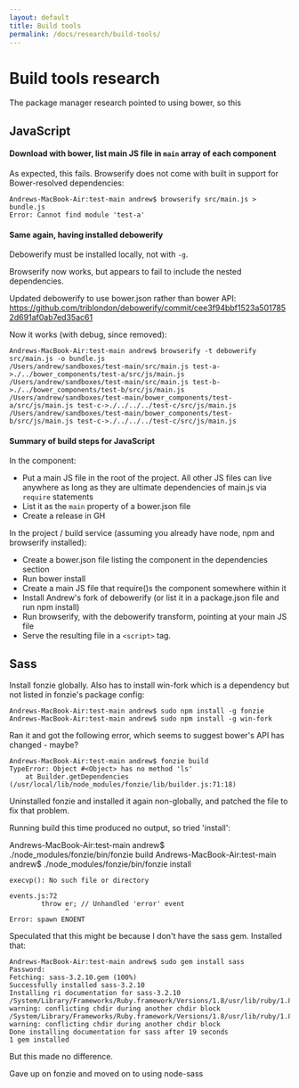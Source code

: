 ```yaml
---
layout: default
title: Build tools
permalink: /docs/research/build-tools/
---
```


# Build tools research

The package manager research pointed to using bower, so this

## JavaScript

#### Download with bower, list main JS file in `main` array of each component

As expected, this fails.  Browserify does not come with built in support for Bower-resolved dependencies:

	Andrews-MacBook-Air:test-main andrew$ browserify src/main.js > bundle.js
	Error: Cannot find module 'test-a'

#### Same again, having installed debowerify

Debowerify must be installed locally, not with `-g`.

Browserify now works, but appears to fail to include the nested dependencies.

Updated debowerify to use bower.json rather than bower API:
https://github.com/triblondon/debowerify/commit/cee3f94bbf1523a5017852d691af0ab7ed35ac61

Now it works (with debug, since removed):

	Andrews-MacBook-Air:test-main andrew$ browserify -t debowerify src/main.js -o bundle.js
	/Users/andrew/sandboxes/test-main/src/main.js test-a->./../bower_components/test-a/src/js/main.js
	/Users/andrew/sandboxes/test-main/src/main.js test-b->./../bower_components/test-b/src/js/main.js
	/Users/andrew/sandboxes/test-main/bower_components/test-a/src/js/main.js test-c->./../../../test-c/src/js/main.js
	/Users/andrew/sandboxes/test-main/bower_components/test-b/src/js/main.js test-c->./../../../test-c/src/js/main.js

#### Summary of build steps for JavaScript

In the component:

* Put a main JS file in the root of the project.  All other JS files can live anywhere as long as they are ultimate dependencies of main.js via `require` statements
* List it as the `main` property of a bower.json file
* Create a release in GH

In the project / build service (assuming you already have node, npm and browserify installed):

* Create a bower.json file listing the component in the dependencies section
* Run bower install
* Create a main JS file that require()s the component somewhere within it
* Install Andrew's fork of debowerify (or list it in a package.json file and run npm install)
* Run browserify, with the debowerify transform, pointing at your main JS file
* Serve the resulting file in a `<script>` tag.

## Sass

Install fonzie globally.  Also has to install win-fork which is a dependency but not listed in fonzie's package config:

	Andrews-MacBook-Air:test-main andrew$ sudo npm install -g fonzie
	Andrews-MacBook-Air:test-main andrew$ sudo npm install -g win-fork

Ran it and got the following error, which seems to suggest bower's API has changed - maybe?

	Andrews-MacBook-Air:test-main andrew$ fonzie build
	TypeError: Object #<Object> has no method 'ls'
	    at Builder.getDependencies (/usr/local/lib/node_modules/fonzie/lib/builder.js:71:18)

Uninstalled fonzie and installed it again non-globally, and patched the file to fix that problem.

Running build this time produced no output, so tried 'install':

Andrews-MacBook-Air:test-main andrew$ ./node_modules/fonzie/bin/fonzie build
Andrews-MacBook-Air:test-main andrew$ ./node_modules/fonzie/bin/fonzie install

	execvp(): No such file or directory

	events.js:72
	        throw er; // Unhandled 'error' event
	              ^
	Error: spawn ENOENT

Speculated that this might be because I don't have the sass gem.  Installed that:

	Andrews-MacBook-Air:test-main andrew$ sudo gem install sass
	Password:
	Fetching: sass-3.2.10.gem (100%)
	Successfully installed sass-3.2.10
	Installing ri documentation for sass-3.2.10
	/System/Library/Frameworks/Ruby.framework/Versions/1.8/usr/lib/ruby/1.8/rdoc/rdoc.rb:280: warning: conflicting chdir during another chdir block
	/System/Library/Frameworks/Ruby.framework/Versions/1.8/usr/lib/ruby/1.8/rdoc/rdoc.rb:287: warning: conflicting chdir during another chdir block
	Done installing documentation for sass after 19 seconds
	1 gem installed

But this made no difference.

Gave up on fonzie and moved on to using node-sass
